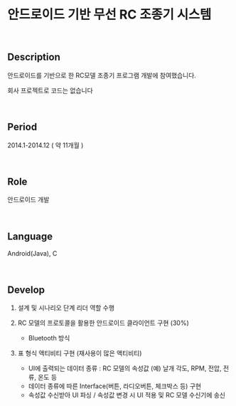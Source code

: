 안드로이드 기반 무선 RC 조종기 시스템
=====================
<br />

Description
------------
안드로이드를 기반으로 한 RC모델 조종기 프로그램 개발에 참여했습니다. 

회사 프로젝트로 코드는 없습니다

<br />
  
Period
-------
2014.1-2014.12 ( 약 11개월 )

<br />

Role
-----
안드로이드 개발

<br />

Language
---------
Android(Java), C 

<br />

Develop
-------

1. 설계 및 시나리오 단계 리더 역할 수행

2. RC 모델의 프로토콜을 활용한 안드로이드 클라이언트 구현 (30%)
   * Bluetooth 방식
 
3. 표 형식 액티비티 구현 (재사용이 많은 액티비티)
   * UI에 출력되는 데이터 종류 : RC 모델의 속성값 (예) 날개 각도, RPM, 전압, 전류, 온도 등 
   * 데이터 종류에 따른 Interface(버튼, 라디오버튼, 체크박스 등) 구현
   * 속성값 수신받아 UI 파싱 / 속성값 변경 시 UI 적용 및 RC 모델 수신기에 송신
